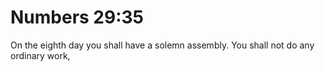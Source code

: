 # Numbers 29:35

On the eighth day you shall have a solemn assembly. You shall not do any ordinary work,

